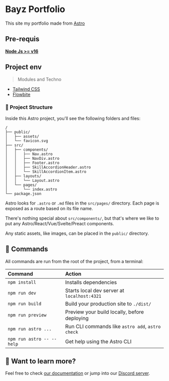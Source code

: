 # Bayz Portfolio

This site my portfolio made from [Astro](https://astro.build/)

## Pre-requis

**[Node Js >= v16](https://nodejs.org/en/download)**

## Project env

> Modules and Techno

- [Tailwind CSS](https://tailwindui.com/)
- [Flowbite](https://flowbite.com/)

### 🚀 Project Structure

Inside this Astro project, you'll see the following folders and files:

```text
/
├── public/
│   ├── assets/
│   └── favicon.svg
├── src/
│   ├── components/
│   │   ├── Nav.astro
│   │   ├── NavDiv.astro
│   │   ├── Footer.astro
│   │   ├── SkillAccordionHeader.astro
│   │   └── SkillAccordionItem.astro
│   ├── layouts/
│   │   └── Layout.astro
│   └── pages/
│       └── index.astro
└── package.json
```

Astro looks for `.astro` or `.md` files in the `src/pages/` directory. Each page is exposed as a route based on its file name.

There's nothing special about `src/components/`, but that's where we like to put any Astro/React/Vue/Svelte/Preact components.

Any static assets, like images, can be placed in the `public/` directory.

## 🧞 Commands

All commands are run from the root of the project, from a terminal:

| Command                   | Action                                           |
| :------------------------ | :----------------------------------------------- |
| `npm install`             | Installs dependencies                            |
| `npm run dev`             | Starts local dev server at `localhost:4321`      |
| `npm run build`           | Build your production site to `./dist/`          |
| `npm run preview`         | Preview your build locally, before deploying     |
| `npm run astro ...`       | Run CLI commands like `astro add`, `astro check` |
| `npm run astro -- --help` | Get help using the Astro CLI                     |

## 👀 Want to learn more?

Feel free to check [our documentation](https://docs.astro.build) or jump into our [Discord server](https://astro.build/chat).
